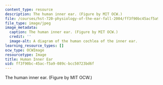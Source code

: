 ```yaml
---
content_type: resource
description: The human inner ear. (Figure by MIT OCW.)
file: /courses/hst-720-physiology-of-the-ear-fall-2004/ff3f90bc45acf5a9089cbcc50723bd6f_hst-720f04.jpg
file_type: image/jpeg
image_metadata:
  caption: The human inner ear. (Figure by MIT OCW.)
  credit: ''
  image-alt: A diagram of the human cochlea of the inner ear.
learning_resource_types: []
ocw_type: OCWImage
resourcetype: Image
title: Human Inner Ear
uid: ff3f90bc-45ac-f5a9-089c-bcc50723bd6f
---
```

The human inner ear. (Figure by MIT OCW.)

